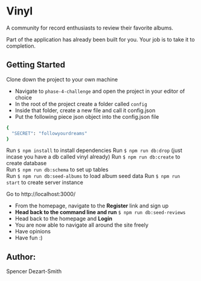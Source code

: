 # Vinyl

A community for record enthusiasts to review their favorite albums.

Part of the application has already been built for you. Your job is to take it to completion.

## Getting Started

Clone down the project to your own machine
  - Navigate to `phase-4-challenge` and open the project in your editor of choice
  - In the root of the project create a folder called `config`
  - Inside that folder, create a new file and call it config.json
  - Put the following piece json object into the config.json file
  ```ruby
  {
	"SECRET": "followyourdreams"
  }
  ```

Run `$ npm install` to install dependencies
Run `$ npm run db:drop` (just incase you have a db called vinyl already)
Run `$ npm run db:create` to create database  
Run `$ npm run db:schema` to set up tables  
Run `$ npm run db:seed-albums` to load album seed data 
Run `$ npm run start` to create server instance

Go to http://localhost:3000/
  - From the homepage, navigate to the **Register** link and sign up
  - **Head back to the command line and run** `$ npm run db:seed-reviews`
  - Head back to the homepage and **Login**
  - You are now able to navigate all around the site freely
  - Have opinions
  - Have fun :)


## Author:
  Spencer Dezart-Smith

